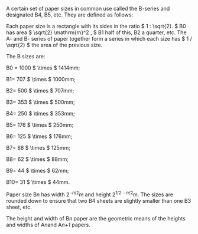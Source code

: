 A certain set of paper sizes in common use called the B-series and
designated B4, B5, etc. They are defined as follows:

Each paper size is a rectangle with its sides in the ratio
$ 1 : \sqrt{2}. $ B0 has area $ \sqrt{2} \mathrm{m}^2 , $ B1 half of
this, B2 a quarter, etc. The A- and B- series of paper together form a
series in which each size has $ 1 / \sqrt{2} $ the area of the previous
size.

The B sizes are:

B0 = 1000 $ \times $ 1414mm;

B1= 707 $ \times $ 1000mm;

B2= 500 $ \times $ 707mm;

B3= 353 $ \times $ 500mm;

B4= 250 $ \times $ 353mm;

B5= 176 $ \times $ 250mm;

B6= 125 $ \times $ 176mm;

B7= 88 $ \times $ 125mm;

B8= 62 $ \times $ 88mm;

B9= 44 $ \times $ 62mm;

B10= 31 $ \times $ 44mm.

Paper size B*n* has width $2^{-n/2}$m and height $2^{1/2-n/2}$m. The
sizes are rounded down to ensure that two B4 sheets are slightly smaller
than one B3 sheet, etc.

The height and width of B*n* paper are the geometric means of the
heights and widths of A*n*and A*n+1* papers.
